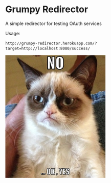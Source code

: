 # Grumpy Redirector

A simple redirector for testing OAuth services

Usage:

```
http://grumpy-redirector.herokuapp.com/?target=http://localhost:8080/success/
```

![Grumpy cat](grumpycat.jpg)
